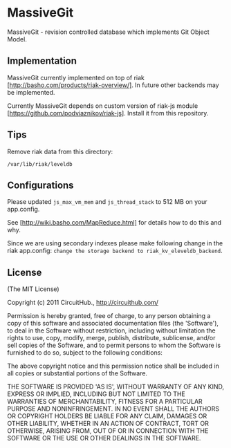 # MassiveGit

MassiveGit - revision controlled database which implements Git Object Model.

## Implementation

MassiveGit currently implemented on top of riak [http://basho.com/products/riak-overview/].
In future other backends may be implemented.


Currently MassiveGit depends on custom version of riak-js module [https://github.com/podviaznikov/riak-js].
Install it from this repository.

## Tips

Remove riak data from this directory:

`/var/lib/riak/leveldb`


## Configurations

Please updated `js_max_vm_mem` and `js_thread_stack` to 512 MB on your app.config.

See [http://wiki.basho.com/MapReduce.html] for details how to do this and why.

Since we are using secondary indexes please make following change in the riak app.config:
`change the storage backend to riak_kv_eleveldb_backend`.

## License

(The MIT License)

Copyright (c) 2011 CircuitHub., http://circuithub.com/

Permission is hereby granted, free of charge, to any person obtaining
a copy of this software and associated documentation files (the
'Software'), to deal in the Software without restriction, including
without limitation the rights to use, copy, modify, merge, publish,
distribute, sublicense, and/or sell copies of the Software, and to
permit persons to whom the Software is furnished to do so, subject to
the following conditions:

The above copyright notice and this permission notice shall be
included in all copies or substantial portions of the Software.

THE SOFTWARE IS PROVIDED 'AS IS', WITHOUT WARRANTY OF ANY KIND,
EXPRESS OR IMPLIED, INCLUDING BUT NOT LIMITED TO THE WARRANTIES OF
MERCHANTABILITY, FITNESS FOR A PARTICULAR PURPOSE AND NONINFRINGEMENT.
IN NO EVENT SHALL THE AUTHORS OR COPYRIGHT HOLDERS BE LIABLE FOR ANY
CLAIM, DAMAGES OR OTHER LIABILITY, WHETHER IN AN ACTION OF CONTRACT,
TORT OR OTHERWISE, ARISING FROM, OUT OF OR IN CONNECTION WITH THE
SOFTWARE OR THE USE OR OTHER DEALINGS IN THE SOFTWARE.

